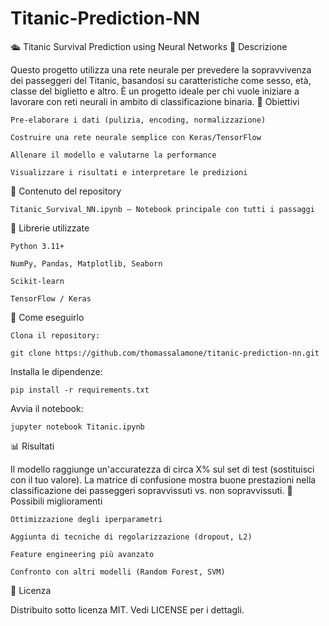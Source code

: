# Titanic-Prediction-NN

🛳️ Titanic Survival Prediction using Neural Networks
📘 Descrizione

Questo progetto utilizza una rete neurale per prevedere la sopravvivenza dei passeggeri del Titanic, basandosi su caratteristiche come sesso, età, classe del biglietto e altro. È un progetto ideale per chi vuole iniziare a lavorare con reti neurali in ambito di classificazione binaria.
🧠 Obiettivi

    Pre-elaborare i dati (pulizia, encoding, normalizzazione)

    Costruire una rete neurale semplice con Keras/TensorFlow

    Allenare il modello e valutarne la performance

    Visualizzare i risultati e interpretare le predizioni

📁 Contenuto del repository

    Titanic_Survival_NN.ipynb – Notebook principale con tutti i passaggi

🧪 Librerie utilizzate

    Python 3.11+

    NumPy, Pandas, Matplotlib, Seaborn

    Scikit-learn

    TensorFlow / Keras

🚀 Come eseguirlo

    Clona il repository:

    git clone https://github.com/thomassalamone/titanic-prediction-nn.git

Installa le dipendenze:

    pip install -r requirements.txt

Avvia il notebook:

    jupyter notebook Titanic.ipynb

📊 Risultati

Il modello raggiunge un'accuratezza di circa X% sul set di test (sostituisci con il tuo valore).
La matrice di confusione mostra buone prestazioni nella classificazione dei passeggeri sopravvissuti vs. non sopravvissuti.
🔧 Possibili miglioramenti

    Ottimizzazione degli iperparametri

    Aggiunta di tecniche di regolarizzazione (dropout, L2)

    Feature engineering più avanzato

    Confronto con altri modelli (Random Forest, SVM)

📜 Licenza

Distribuito sotto licenza MIT. Vedi LICENSE per i dettagli.
